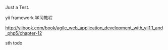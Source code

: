 Just a Test.

yii framework 学习教程

http://yiibook.com/book/agile_web_application_development_with_yii1.1_and_php5/chapter-12

sth todo